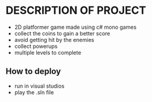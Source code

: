 # DESCRIPTION OF PROJECT 
- 2D platformer game made using c# mono games
- collect the coins to gain a better score
- avoid getting hit by the enemies
- collect powerups
- multiple levels to complete
## How to deploy 
- run in visual studios
- play the .sln file
